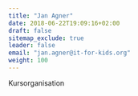 ```yaml
---
title: "Jan Agner"
date: 2018-06-22T19:09:16+02:00
draft: false
sitemap_exclude: true
leader: false
email: "jan.agner@it-for-kids.org"
weight: 100
---
```


Kursorganisation
